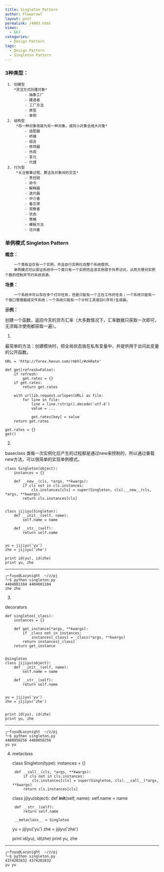 ```yaml
---
title: Singleton Pattern
author: Flowerowl
layout: post
permalink: /4003.html
views:
  - 667
categories:
  - Design Pattern
tags:
  - Design Pattern
  - Singleton Pattern
---
```


### 3种类型：
     1. 创建型
        *灵活方式创建对象*
             - 抽象工厂
             - 建造者
             - 工厂方法
             - 原型
             - 单例
     2. 结构型
         *将一种对象改装为另一种对象，或将小对象合成大对象*
             - 适配器
             - 桥接
             - 组合
             - 修饰器
             - 外观
             - 享元
             - 代理
     3. 行为型
         *关注做事过程，算法及对象间的交互*
             - 责任链
             - 命令
             - 解释器
             - 迭代器
             - 中介者
             - 备忘录
             - 观察者
             - 状态
             - 策略
             - 模板方法
             - 访问者


### 单例模式 Singleton Pattern

**概念：**

        一个类有且仅有一个实例，并且自行实例化向整个系统提供。
        单例模式可以保证系统中一个类只有一个实例而且该实例易于外界访问，从而方便对实例个数的控制并节约系统资源。

**场景：**

        一个系统中可以存在多个打印任务，但是只能有一个正在工作的任务；一个系统只能有一个窗口管理器或文件系统；一个系统只能有一个计时工具或ID(序号)生成器。
            
**示例：**

创建一个函数，返回今天的货币汇率（大多数情况下，汇率数据只获取一次即可，无须每次使用都获取一遍）。

 1. 


最简单的方法：创建模块时，把全局状态放在私有变量中，并提供用于访问此变量的公开函数。

    
    URL = 'http://forex.hexun.com/rmbhl/#zkRate'
    
    def get(refresh=False):
        if refresh:
            get.rates = {}
        if get.rates:
            return get.rates
    
        with urllib.request.urlopen(URL) as file:
            for line in file:
                line = line.rstrip().decode('utf-8')
                value = ...
    
                get.rates[key] = value
        return get.rates
    
    get.rates = {}
    get()

2.

baseclass
类每一次实例化后产生的过程都是通过new来控制的，所以通过重载new方法，可以很简单的实现单例模式。

    class Singleton(object):
        instances = {}
    
        def __new__(cls, *args, **kwargs):
            if cls not in cls.instances:
                cls.instances[cls] = super(Singleton, cls).__new__(cls, *args, **kwargs)
            return cls.instances[cls]
    
    
    class jijiyu(Singleton):
        def __init__(self, name):
            self.name = name
    
        def __str__(self):
            return self.name
    
    
    yu = jijiyu('yu')
    zhe = jijiyu('zhe')
    
    print id(yu), id(zhe)
    print yu, zhe


---------------------------------

    ╭─fuyu@Lazynight  ~/z/pj
    ╰─$ python singleton.py
    4404881104 4404881104
    zhe zhe

3.

decorators

    def singleton(_class):
        instances = {}
    
        def get_instance(*args, **kwargs):
            if _class not in instances:
                instances[_class] = _class(*args, **kwargs)
            return instances[_class]
        return get_instance
    
    
    @singleton
    class jijiyu(object):
        def __init__(self, name):
            self.name = name
    
        def __str__(self):
            return self.name
    
    
    yu = jijiyu('yu')
    zhe = jijiyu('zhe')
    
    
    print id(yu), id(zhe)
    print yu, zhe

----------------------------------

    ╭─fuyu@Lazynight  ~/z/pj
    ╰─$ python singleton.py
    4480058256 4480058256
    yu yu

4.
    metaclass

    class Singleton(type):
        instances = {}
    
        def __call__(cls, *args, **kwargs):
            if cls not in cls.instances:
                cls.instances[cls] = super(Singleton, cls).__call__(*args, **kwargs)
            return cls.instances[cls]
    
    
    class jijiyu(object):
        def __init__(self, name):
            self.name = name
    
        def __str__(self):
            return self.name
    
        __metaclass__ = Singleton
    
    
    yu = jijiyu('yu')
    zhe = jijiyu('zhe')
    
    
    print id(yu), id(zhe)
    print yu, zhe
    
----------------------

    ╭─fuyu@Lazynight  ~/z/pj
    ╰─$ python singleton.py
    4374202832 4374202832
    yu yu

